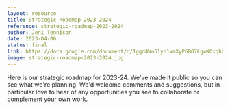 ```yaml
---
layout: resource
title: Strategic Roadmap 2023-2024
reference: strategic-roadmap-2023-2024
author: Jeni Tennison
date: 2023-04-06
status: final
link: https://docs.google.com/document/d/1ggd4Wu61yn1wmXyP6BO7LgwKOxqhDGuvsvURFZUQ9YM/edit?usp=sharing
image: strategic-roadmap-2023-2024.jpg
---
```

Here is our strategic roadmap for 2023-24. We've made it public so you can see what we're planning. We'd welcome comments and suggestions, but in particular love to hear of any opportunities you see to collaborate or complement your own work.
